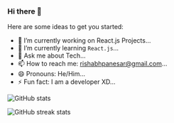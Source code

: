 ### Hi there 👋

<!-- **shabh2412/shabh2412** is a ✨ _special_ ✨ repository because its `README.md` (this file) appears on your GitHub profile. -->

Here are some ideas to get you started:

- 🔭 I’m currently working on React.js Projects...
- 🌱 I’m currently learning ```React.js```... 
- 💬 Ask me about Tech...
- 📫 How to reach me: [rishabhpanesar@gmail.com](mailto:rishabhpanesar@gmail.com)...
- 😄 Pronouns: He/Him...
- ⚡ Fun fact: I am a developer XD...
<!-- - 👯 I’m looking to collaborate on ...
- 🤔 I’m looking for help with ... -->

![GitHub stats](https://github-readme-stats.vercel.app/api?username=shabh2412&show_icons=true)  

![GitHub streak stats](https://github-readme-streak-stats.herokuapp.com/?user=shabh2412) 
